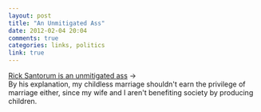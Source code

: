 ```yaml
---
layout: post
title: "An Unmitigated Ass"
date: 2012-02-04 20:04
comments: true
categories: links, politics
link: true
---
```

[Rick Santorum is an unmitigated ass](http://thinkprogress.org/lgbt/2012/02/03/418688/santorum-gay-marriage-privilege/ "Gays don't deserve privilege of marriage since they don't benefit society") &rarr;  
By his explanation, my childless marriage shouldn't earn the privilege of marriage either, since my wife and I aren't benefiting society by producing children. 